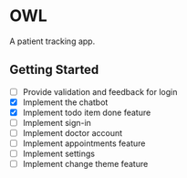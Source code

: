 # OWL

A patient tracking app.

## Getting Started

- [ ] Provide validation and feedback for login
- [x] Implement the chatbot
- [x] Implement todo item done feature
- [ ] Implement sign-in
- [ ] Implement doctor account
- [ ] Implement appointments feature
- [ ] Implement settings
- [ ] Implement change theme feature
